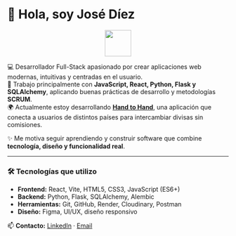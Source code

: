 # 👋 Hola, soy José Díez

<p align="center">
  <img src="https://media.giphy.com/media/hvRJCLFzcasrR4ia7z/giphy.gif" width="60"/>
</p>

💻 Desarrollador Full-Stack apasionado por crear aplicaciones web modernas, intuitivas y centradas en el usuario.  
🚀 Trabajo principalmente con **JavaScript, React, Python, Flask y SQLAlchemy**, aplicando buenas prácticas de desarrollo y metodologías **SCRUM**.  
🌍 Actualmente estoy desarrollando **[Hand to Hand](#)**, una aplicación que conecta a usuarios de distintos países para intercambiar divisas sin comisiones.  

✨ Me motiva seguir aprendiendo y construir software que combine **tecnología, diseño y funcionalidad real**.

---
### 🛠️ Tecnologías que utilizo
- **Frontend:** React, Vite, HTML5, CSS3, JavaScript (ES6+)
- **Backend:** Python, Flask, SQLAlchemy, Alembic
- **Herramientas:** Git, GitHub, Render, Cloudinary, Postman
- **Diseño:** Figma, UI/UX, diseño responsivo

📫 **Contacto:** [LinkedIn](https://www.linkedin.com/in/jose-diez-gonzalez-9a7535387/) · [Email](jose.jdg37@gmail.com)
